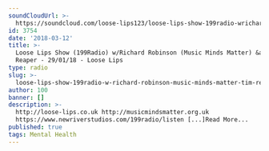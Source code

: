 ```yaml
---
soundCloudUrl: >-
  https://soundcloud.com/loose-lips123/loose-lips-show-199radio-wrichard-robinson-music-minds-matter-tim-reaper-290118
id: 3754
date: '2018-03-12'
title: >-
  Loose Lips Show (199Radio) w/Richard Robinson (Music Minds Matter) &amp; Tim
  Reaper - 29/01/18 - Loose Lips
type: radio
slug: >-
  loose-lips-show-199radio-w-richard-robinson-music-minds-matter-tim-reaper-29-01-18
author: 100
banner: []
description: >-
  http://loose-lips.co.uk http://musicmindsmatter.org.uk
  https://www.newriverstudios.com/199radio/listen [...]Read More...
published: true
tags: Mental Health
---
```

